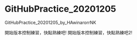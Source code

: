 # GitHubPractice_20201205
GitHubPractice_20201205_by_HAwinarorrNK

開始版本控制練習，快點熟練吧!
開始版本控制練習，快點熟練吧2!
